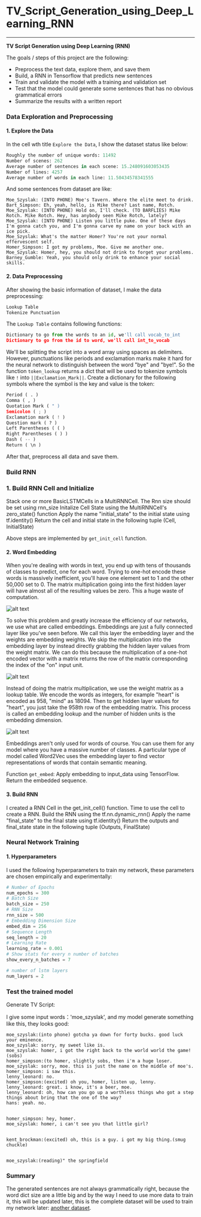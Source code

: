 # **TV_Script_Generation_using_Deep_Learning_RNN** 

---

**TV Script Generation using Deep Learning (RNN)**

The goals / steps of this project are the following:
* Preprocess the text data, explore them, and save them
* Build, a RNN in Tensorflow that predicts new sentences 
* Train and validate the model with a training and validation set
* Test that the model could generate some sentences that has no obvious grammatical errors
* Summarize the results with a written report


[//]: # (Image References)

[image1]: ./examples/one_hot_encoding.png
[image2]: ./examples/lookup_matrix.png
[image3]: ./examples/tokenize_lookup.png


### Data Exploration and Preprocessing

#### 1. Explore the Data

In the cell wth title `Explore the Data`, I show the dataset status like below:

```python
Roughly the number of unique words: 11492
Number of scenes: 262
Average number of sentences in each scene: 15.248091603053435
Number of lines: 4257
Average number of words in each line: 11.50434578341555
```

And some sentences from dataset are like:

```
Moe_Szyslak: (INTO PHONE) Moe's Tavern. Where the elite meet to drink.
Bart_Simpson: Eh, yeah, hello, is Mike there? Last name, Rotch.
Moe_Szyslak: (INTO PHONE) Hold on, I'll check. (TO BARFLIES) Mike Rotch. Mike Rotch. Hey, has anybody seen Mike Rotch, lately?
Moe_Szyslak: (INTO PHONE) Listen you little puke. One of these days I'm gonna catch you, and I'm gonna carve my name on your back with an ice pick.
Moe_Szyslak: What's the matter Homer? You're not your normal effervescent self.
Homer_Simpson: I got my problems, Moe. Give me another one.
Moe_Szyslak: Homer, hey, you should not drink to forget your problems.
Barney_Gumble: Yeah, you should only drink to enhance your social skills.

```

#### 2. Data Preprocessing

After showing the basic information of dataset, I make the data preprocessing:

```python 
Lookup Table
Tokenize Punctuation
```

The `Lookup Table` contains following functions:
```python
Dictionary to go from the words to an id, we'll call vocab_to_int
Dictionary to go from the id to word, we'll call int_to_vocab
```

We'll be splitting the script into a word array using spaces as delimiters. However, punctuations like periods and exclamation marks make it hard for the neural network to distinguish between the word "bye" and "bye!". So the function `token_lookup` returns a dict that will be used to tokenize symbols like `!` into `||Exclamation_Mark||`. Create a dictionary for the following symbols where the symbol is the key and value is the token:
```python
Period ( . )
Comma ( , )
Quotation Mark ( " )
Semicolon ( ; )
Exclamation mark ( ! )
Question mark ( ? )
Left Parentheses ( ( )
Right Parentheses ( ) )
Dash ( -- )
Return ( \n )
```

After that, preprocess all data and save them.

### Build RNN

### 1. Build RNN Cell and Initialize

Stack one or more BasicLSTMCells in a MultiRNNCell.
The Rnn size should be set using rnn_size
Initalize Cell State using the MultiRNNCell's zero_state() function
Apply the name "initial_state" to the initial state using tf.identity()
Return the cell and initial state in the following tuple (Cell, InitialState)

Above steps are implemented by `get_init_cell` function.

#### 2. Word Embedding
When you're dealing with words in text, you end up with tens of thousands of classes to predict, one for each word. Trying to one-hot encode these words is massively inefficient, you'll have one element set to 1 and the other 50,000 set to 0. The matrix multiplication going into the first hidden layer will have almost all of the resulting values be zero. This a huge waste of computation.

![alt text][image1]

To solve this problem and greatly increase the efficiency of our networks, we use what are called embeddings. Embeddings are just a fully connected layer like you've seen before. We call this layer the embedding layer and the weights are embedding weights. We skip the multiplication into the embedding layer by instead directly grabbing the hidden layer values from the weight matrix. We can do this because the multiplication of a one-hot encoded vector with a matrix returns the row of the matrix corresponding the index of the "on" input unit.

![alt text][image2]

Instead of doing the matrix multiplication, we use the weight matrix as a lookup table. We encode the words as integers, for example "heart" is encoded as 958, "mind" as 18094. Then to get hidden layer values for "heart", you just take the 958th row of the embedding matrix. This process is called an embedding lookup and the number of hidden units is the embedding dimension.

![alt text][image3]

Embeddings aren't only used for words of course. You can use them for any model where you have a massive number of classes. A particular type of model called Word2Vec uses the embedding layer to find vector representations of words that contain semantic meaning.

Function `get_embed`: Apply embedding to input_data using TensorFlow. Return the embedded sequence. 

#### 3. Build RNN

I created a RNN Cell in the get_init_cell() function. Time to use the cell to create a RNN.
Build the RNN using the tf.nn.dynamic_rnn()
Apply the name "final_state" to the final state using tf.identity()
Return the outputs and final_state state in the following tuple (Outputs, FinalState)

### Neural Network Training

#### 1. Hyperparameters

I used the following hyperparameters to train my network, these parameters are chosen empirically and experimentally:

```python
# Number of Epochs
num_epochs = 300
# Batch Size
batch_size = 250
# RNN Size
rnn_size = 500
# Embedding Dimension Size
embed_dim = 256
# Sequence Length
seq_length = 20
# Learning Rate
learning_rate = 0.001
# Show stats for every n number of batches
show_every_n_batches = 7

# number of lstm layers
num_layers = 2
```

### Test the trained model

Generate TV Script:

I give some input words：'moe_szyslak', and my model generate something like this, they looks good:

```
moe_szyslak:(into phone) gotcha ya down for forty bucks. good luck your eminence.
moe_szyslak: sorry, my sweet like is.
moe_szyslak: homer, i got the right back to the world world the game!(sobs)
homer_simpson:(to homer, slightly sobs, then i'm a huge loser.
moe_szyslak: sorry, moe. this is just the name on the middle of moe's.
homer_simpson: i saw this.
lenny_leonard: no.
homer_simpson:(excited) oh you, homer, listen up, lenny.
lenny_leonard: great. i know, it's a beer, moe.
lenny_leonard: oh, how can you go up a worthless things who got a step things about bring that the one of the way?
hans: yeah. no.


homer_simpson: hey, homer.
moe_szyslak: homer, i can't see you that little girl?


kent_brockman:(excited) oh, this is a guy. i got my big thing.(smug chuckle)


moe_szyslak:(reading)" the springfield

```




### Summary

The generated sentences are not always grammatically right, because the word dict size are a little big and by the way I need to use more data to train it, this will be updated later, this is the complete dataset will be used to train my network later: [another dataset](https://www.kaggle.com/wcukierski/the-simpsons-by-the-data).  
